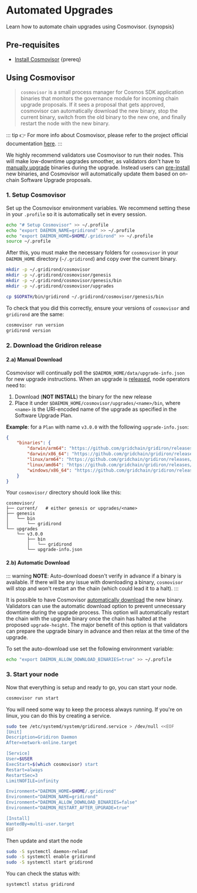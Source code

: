 <!--
order: 3
-->

# Automated Upgrades

Learn how to automate chain upgrades using Cosmovisor. {synopsis}

## Pre-requisites

- [Install Cosmovisor](https://docs.cosmos.network/main/tooling/cosmovisor#installation) {prereq}

## Using Cosmovisor

> `cosmovisor` is a small process manager for Cosmos SDK application binaries that monitors the governance module for incoming chain upgrade proposals. If it sees a proposal that gets approved, cosmovisor can automatically download the new binary, stop the current binary, switch from the old binary to the new one, and finally restart the node with the new binary.

::: tip
👉 For more info about Cosmovisor, please refer to the project official documentation [here](https://docs.cosmos.network/main/tooling/cosmovisor).
:::

<!-- markdown-link-check-disable-next-line -->
We highly recommend validators use Cosmovisor to run their nodes. This will make low-downtime upgrades smoother, as validators don't have to [manually upgrade](./manual.md) binaries during the upgrade. Instead users can [pre-install](#manual-download) new binaries, and Cosmovisor will automatically update them based on on-chain Software Upgrade proposals.

### 1. Setup Cosmovisor

Set up the Cosmovisor environment variables. We recommend setting these in your `.profile` so it is automatically set in every session.

```bash
echo "# Setup Cosmovisor" >> ~/.profile
echo "export DAEMON_NAME=gridirond" >> ~/.profile
echo "export DAEMON_HOME=$HOME/.gridirond" >> ~/.profile
source ~/.profile
```

After this, you must make the necessary folders for `cosmosvisor` in your `DAEMON_HOME` directory (`~/.gridirond`) and copy over the current binary.

```bash
mkdir -p ~/.gridirond/cosmovisor
mkdir -p ~/.gridirond/cosmovisor/genesis
mkdir -p ~/.gridirond/cosmovisor/genesis/bin
mkdir -p ~/.gridirond/cosmovisor/upgrades

cp $GOPATH/bin/gridirond ~/.gridirond/cosmovisor/genesis/bin
```

To check that you did this correctly, ensure your versions of `cosmovisor` and `gridirond` are the same:

```bash
cosmovisor run version
gridirond version
```

### 2. Download the Gridiron release

<!-- NOTE: Using a h4 tag here so the relative markdown link used at the top of this document works -->
<h4 id="manual-download">2.a) Manual Download</h4>

Cosmovisor will continually poll the `$DAEMON_HOME/data/upgrade-info.json` for new upgrade instructions. When an upgrade is [released](https://github.com/gridchain/gridiron/releases), node operators need to:

1. Download (**NOT INSTALL**) the binary for the new release
2. Place it under `$DAEMON_HOME/cosmovisor/upgrades/<name>/bin`, where `<name>` is the URI-encoded name of the upgrade as specified in the Software Upgrade Plan.

**Example**: for a `Plan` with name `v3.0.0` with the following `upgrade-info.json`:

```json
{
    "binaries": {
        "darwin/arm64": "https://github.com/gridchain/gridiron/releases/download/v3.0.0/gridiron_3.0.0_Darwin_arm64.tar.gz",
        "darwin/x86_64": "https://github.com/gridchain/gridiron/releases/download/v3.0.0/gridiron_3.0.0_Darwin_x86_64.tar.gz",
        "linux/arm64": "https://github.com/gridchain/gridiron/releases/download/v3.0.0/gridiron_3.0.0_Linux_arm64.tar.gz",
        "linux/amd64": "https://github.com/gridchain/gridiron/releases/download/v3.0.0/gridiron_3.0.0_Linux_amd64.tar.gz",
        "windows/x86_64": "https://github.com/gridchain/gridiron/releases/download/v3.0.0/gridiron_3.0.0_Windows_x86_64.zip"
    }
}
```

Your `cosmovisor/` directory should look like this:

```shell
cosmovisor/
├── current/   # either genesis or upgrades/<name>
├── genesis
│   └── bin
│       └── gridirond
└── upgrades
    └── v3.0.0
        ├── bin
        │   └── gridirond
        └── upgrade-info.json
```

#### 2.b) Automatic Download

::: warning
**NOTE**: Auto-download doesn't verify in advance if a binary is available. If there will be any issue with downloading a binary, `cosmovisor` will stop and won't restart an the chain (which could lead it to a halt).
:::

It is possible to have Cosmovisor [automatically download](https://docs.cosmos.network/main/tooling/cosmovisor#auto-download) the new binary. Validators can use the automatic download option to prevent unnecessary downtime during the upgrade process. This option will automatically restart the chain with the upgrade binary once the chain has halted at the proposed `upgrade-height`. The major benefit of this option is that validators can prepare the upgrade binary in advance and then relax at the time of the upgrade.

To set the auto-download use set the following environment variable:

```bash
echo "export DAEMON_ALLOW_DOWNLOAD_BINARIES=true" >> ~/.profile
```

### 3. Start your node

Now that everything is setup and ready to go, you can start your node.

```bash
cosmovisor run start
```

You will need some way to keep the process always running. If you're on linux, you can do this by creating a service.

```bash
sudo tee /etc/systemd/system/gridirond.service > /dev/null <<EOF
[Unit]
Description=Gridiron Daemon
After=network-online.target

[Service]
User=$USER
ExecStart=$(which cosmovisor) start
Restart=always
RestartSec=3
LimitNOFILE=infinity

Environment="DAEMON_HOME=$HOME/.gridirond"
Environment="DAEMON_NAME=gridirond"
Environment="DAEMON_ALLOW_DOWNLOAD_BINARIES=false"
Environment="DAEMON_RESTART_AFTER_UPGRADE=true"

[Install]
WantedBy=multi-user.target
EOF
```

Then update and start the node

```bash
sudo -S systemctl daemon-reload
sudo -S systemctl enable gridirond
sudo -S systemctl start gridirond
```

You can check the status with:

```bash
systemctl status gridirond
```
